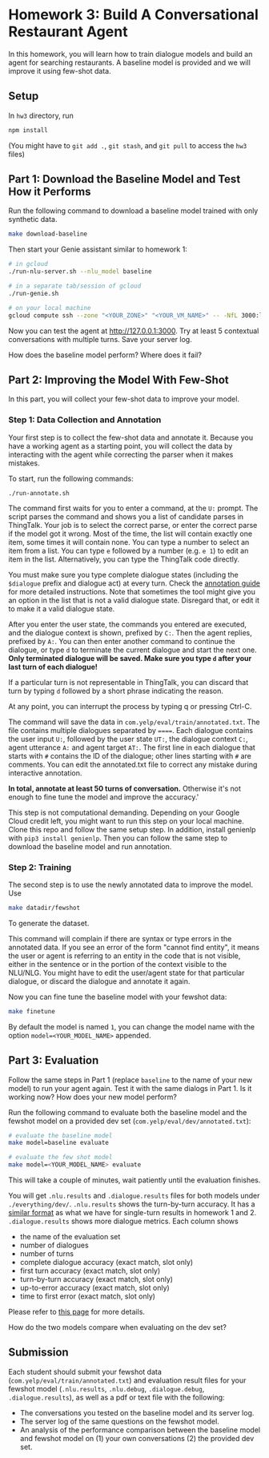 # Homework 3: Build A Conversational Restaurant Agent

In this homework, you will learn how to train dialogue models and build an agent for searching restaurants. A baseline model is provided and we will improve it using few-shot data.

## Setup
In `hw3` directory, run 
```bash
npm install
```

(You might have to `git add .`, `git stash`, and `git pull` to access the `hw3` files)

## Part 1: Download the Baseline Model and Test How it Performs
Run the following command to download a baseline model trained with only synthetic data. 
```bash
make download-baseline
```

Then start your Genie assistant similar to homework 1:
```bash
# in gcloud
./run-nlu-server.sh --nlu_model baseline

# in a separate tab/session of gcloud
./run-genie.sh

# on your local machine 
gcloud compute ssh --zone "<YOUR_ZONE>" "<YOUR_VM_NAME>" -- -NfL 3000:localhost:3000
```

Now you can test the agent at http://127.0.0.1:3000. 
Try at least 5 contextual conversations with multiple turns. Save your server log. 

How does the baseline model perform? Where does it fail? 


## Part 2: Improving the Model With Few-Shot

In this part, you will collect your few-shot data to improve your model. 

### Step 1: Data Collection and Annotation

Your first step is to collect the few-shot data and annotate it. Because you have a working agent as a starting
point, you will collect the data by interacting with the agent while correcting the parser when it makes mistakes.

To start, run the following commands:
```
./run-annotate.sh
```

The command first waits for you to enter a command, at the `U:` prompt. The script parses the command and shows you a list of candidate
parses in ThingTalk. Your job is to select the correct parse, or enter the correct parse if the model got it wrong.
Most of the time, the list will contain exactly one item, some times it will contain none. You can type a number to
select an item from a list.  You can type `e` followed by a number (e.g. `e 1`) to edit an item in the list.
Alternatively, you can type the ThingTalk code directly.

You must make sure you type complete dialogue states (including the `$dialogue` prefix and dialogue act) at every turn.
Check the [annotation guide](./annotation-guide.md) for more detailed instructions. 
Note that sometimes the tool might give you an option in the list that is not a valid dialogue state.
Disregard that, or edit it to make it a valid dialogue state.

After you enter the user state, the commands you entered are executed, and the dialogue context is shown, prefixed
by `C:`. Then the agent replies, prefixed by `A:`. You can then enter another command to continue the dialogue, or
type `d` to terminate the current dialogue and start the next one.
**Only terminated dialogue will be saved. Make sure you type `d` after your last turn of each dialogue!**

If a particular turn is not representable in ThingTalk, you can discard that turn by typing `d` followed by a short phrase indicating the reason.

At any point, you can interrupt the process by typing q or pressing Ctrl-C.

The command will save the data in `com.yelp/eval/train/annotated.txt`. The file contains multiple dialogues separated
by `====`. Each dialogue contains the user input `U:`, followed by the user state `UT:`, the dialogue context `C:`,
agent utterance `A:` and agent target `AT:`. The first line in each dialogue that starts with `#` contains the ID
of the dialogue; other lines starting with `#` are comments. You can edit the annotated.txt file to correct
any mistake during interactive annotation.

**In total, annotate at least 50 turns of conversation.** Otherwise it's not enough to fine tune the model and improve the accuracy.'

This step is not computational demanding. Depending on your Google Cloud credit left, you might want to run this step on your local machine. 
Clone this repo and follow the same setup step. In addition, install genienlp with `pip3 install genienlp`. Then you can follow the same step to download the baseline model and run annotation. 

### Step 2: Training

The second step is to use the newly annotated data to improve the model.
Use
```bash
make datadir/fewshot
```
To generate the dataset.

This command will complain if there are syntax or type errors in the annotated data. If you see an error
of the form "cannot find entity", it means the user or agent is referring to an entity in the code that is
not visible, either in the sentence or in the portion of the context visible to the NLU/NLG. You might have
to edit the user/agent state for that particular dialogue, or discard the dialogue and annotate it again.

Now you can fine tune the baseline model with your fewshot data:
```bash
make finetune
```
By default the model is named `1`, you can change the model name with the option `model=<YOUR_MODEL_NAME>` appended.

## Part 3: Evaluation
Follow the same steps in Part 1 (replace `baseline` to the name of your new model) to run your agent again. 
Test it with the same dialogs in Part 1. Is it working now? How does your new model perform? 

Run the following command to evaluate both the baseline model and the fewshot model on a provided dev set (`com.yelp/eval/dev/annotated.txt`):
```bash
# evaluate the baseline model
make model=baseline evaluate

# evaluate the few shot model
make model=<YOUR_MODEL_NAME> evaluate
```
This will take a couple of minutes, wait patiently until the evaluation finishes.

You will get `.nlu.results` and `.dialogue.results` files for both models under `./everything/dev/`.
`.nlu.results` shows the turn-by-turn accuracy. It has a [similar format](../hw1/instructions/eval-metrics.md) as what we have for single-turn results in homework 1 and 2. 
`.dialogue.results` shows more dialogue metrics. Each column shows 
- the name of the evaluation set
- number of dialogues 
- number of turns
- complete dialogue accuracy (exact match, slot only)
- first turn accuracy (exact match, slot only)
- turn-by-turn accuracy (exact match, slot only)
- up-to-error accuracy (exact match, slot only)
- time to first error (exact match, slot only)

Please refer to [this page](https://wiki.almond.stanford.edu/genie/evaluation#dialogue-evaluation) for more details.

How do the two models compare when evaluating on the dev set? 

## Submission
Each student should submit your fewshot data (`com.yelp/eval/train/annotated.txt`) and evaluation result files for your fewshot model (`.nlu.results`, `.nlu.debug`, `.dialogue.debug`, `.dialogue.results`), 
as well as a pdf or text file with the following: 
- The conversations you tested on the baseline model and its server log.
- The server log of the same questions on the fewshot model.  
- An analysis of the performance comparison between the baseline model and fewshot model on (1) your own conversations (2) the provided dev set.
